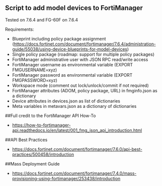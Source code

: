 Script to add model devices to FortiManager
---

Tested on 7.6.4 and FG-60F on 7.6.4

Requirements:
- Blueprint including policy package assignment (https://docs.fortinet.com/document/fortimanager/7.6.4/administration-guide/55038/using-device-blueprints-for-model-devices)
- Single policy package (roadmap: support for multiple policy packages)
- FortiManager administrative user with JSON RPC read/write access
- FortiManager username as environmental variable (EXPORT FMGUSERNAME=xyz)
- FortiManager password as environmental variable (EXPORT FMGPASSWORD=xyz)
- Workspace mode (comment out lock/unlock/commit if not required)
- FortiManager attributes (ADOM, policy package, URL) in fmginfo.json as a dictionary
- Device attributes in devices.json as list of dictionaries
- Meta variables in metavars.json as a dictionary of dictionaries

##Full credit to the FortiManager API How-To
- https://how-to-fortimanager-api.readthedocs.io/en/latest/001_fmg_json_api_introduction.html


##API Best Practices
- https://docs.fortinet.com/document/fortimanager/7.6.0/api-best-practices/500458/introduction

##Mass Deployment Guide
- https://docs.fortinet.com/document/fortimanager/7.4.0/mass-provisioning-using-fortimanager/253438/introduction
